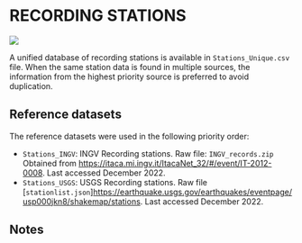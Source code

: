 # RECORDING STATIONS

![](recording_stations.png)

A unified database of recording stations is available in `Stations_Unique.csv` file.
When the same station data is found in multiple sources, the information from the highest priority source is preferred to avoid duplication.


## Reference datasets

The reference datasets were used in the following priority order:
- `Stations_INGV`: INGV Recording stations. Raw file: `INGV_records.zip` Obtained from https://itaca.mi.ingv.it/ItacaNet_32/#/event/IT-2012-0008. Last accessed December 2022.
- `Stations_USGS`: USGS Recording stations. Raw file [`stationlist.json`]https://earthquake.usgs.gov/earthquakes/eventpage/usp000jkn8/shakemap/stations. Last accessed December 2022.

## Notes
